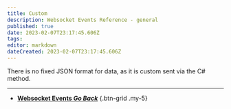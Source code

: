 ```yaml
---
title: Custom
description: Websocket Events Reference - general
published: true
date: 2023-02-07T23:17:45.606Z
tags: 
editor: markdown
dateCreated: 2023-02-07T23:17:45.606Z
---
```


There is no fixed JSON format for data, as it is custom sent via the C# method.

---

- [<i class="mdi mdi-chevron-left"></i>**Websocket Events *Go Back***](/Servers-Clients/WebSocket-Server/Events)
{.btn-grid .my-5}